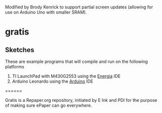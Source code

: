 Modified by Brody Kenrick to support partial screen updates (allowing for use on Arduino Uno with smaller SRAM).

# gratis


## Sketches

These are example programs that will compile and run on the following platforms

1. TI LaunchPad with M430G2553 using the [Energia](https://github.com/energia) IDE
2. Arduino Leonardo using the [Arduino](http://arduino.cc) IDE


======

Gratis is a Repaper.org repository, initiated by E Ink and PDI for the purpose of making sure ePaper can go everywhere.
